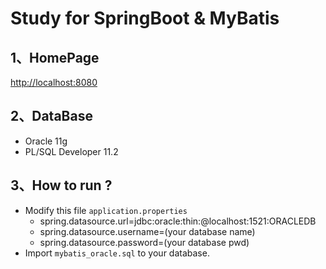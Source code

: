 # Study for SpringBoot & MyBatis

## 1、HomePage

  [http://localhost:8080](http://localhost:8080/)

## 2、DataBase
- Oracle 11g
- PL/SQL Developer 11.2

## 3、How to run ?
- Modify this file `application.properties`
   - spring.datasource.url=jdbc:oracle:thin:@localhost:1521:ORACLEDB
   - spring.datasource.username=(your database name)
   - spring.datasource.password=(your database pwd)
- Import `mybatis_oracle.sql` to your database.